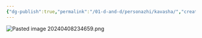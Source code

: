 ```yaml
---
{"dg-publish":true,"permalink":"/01-d-and-d/personazhi/kavasha/","created":"2024-11-09T09:06:49.916+03:00","updated":"2024-04-08T23:47:01.370+03:00"}
---
```


![Pasted image 20240408234659.png](/img/user/01_D&D/img/Pasted%20image%2020240408234659.png)